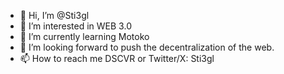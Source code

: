 - 👋 Hi, I’m @Sti3gl
- 👀 I’m interested in WEB 3.0
- 🌱 I’m currently learning Motoko
- 💞️ I’m looking forward to push the decentralization of the web. 
- 📫 How to reach me DSCVR or Twitter/X: Sti3gl

<!---
Sti3gl/Sti3gl is a ✨ special ✨ repository because its `README.md` (this file) appears on your GitHub profile.
You can click the Preview link to take a look at your changes.
--->
